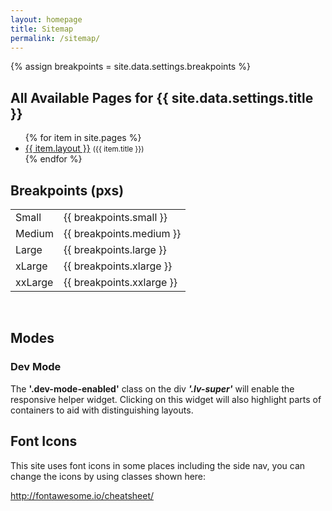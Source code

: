 ```yaml
---
layout: homepage
title: Sitemap
permalink: /sitemap/
---
```


{% assign breakpoints = site.data.settings.breakpoints %}

<h2>All Available Pages for {{ site.data.settings.title }}</h2>

<ul class="triangle-list check-list">
	{% for item in site.pages %}
		<li><a href="{{ item.url }}">{{ item.layout }}</a> <small>({{ item.title }})</small></li>
	{% endfor %}
</ul>

<h2>Breakpoints (pxs)</h2>

<table style="width: 300px;">
	<tr>
		<td>Small</td>
		<td>{{ breakpoints.small }}</td>
	</tr>
	<tr>
		<td>Medium</td>
		<td>{{ breakpoints.medium }}</td>
	</tr>
	<tr>
		<td>Large</td>
		<td>{{ breakpoints.large }}</td>
	</tr>
	<tr>
		<td>xLarge</td>
		<td>{{ breakpoints.xlarge }}</td>
	</tr>
	<tr>
		<td>xxLarge</td>
		<td>{{ breakpoints.xxlarge }}</td>
	</tr>
</table>

<br>

<h2>Modes</h2>

<h3>Dev Mode</h3>
<p class="panel">The <b>'.dev-mode-enabled'</b> class on the div <b><i>'.lv-super'</i></b> will enable the responsive helper widget. Clicking on this widget will also highlight parts of containers to aid with distinguishing layouts.</p>

<h2>Font Icons</h2>

<p>This site uses font icons in some places including the side nav, you can change the icons by using classes shown here:</p>

<p><a href="http://fontawesome.io/cheatsheet/">http://fontawesome.io/cheatsheet/</a></p>
